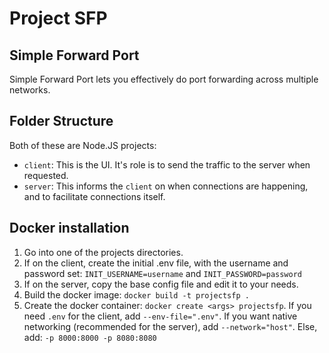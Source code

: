 # Project SFP
## Simple Forward Port
Simple Forward Port lets you effectively do port forwarding across multiple networks.
## Folder Structure
Both of these are Node.JS projects:  
  - `client`: This is the UI. It's role is to send the traffic to the server when requested.
  - `server`: This informs the `client` on when connections are happening, and to facilitate connections itself.
## Docker installation
1. Go into one of the projects directories.
2. If on the client, create the initial .env file, with the username and password set: `INIT_USERNAME=username` and `INIT_PASSWORD=password`
3. If on the server, copy the base config file and edit it to your needs.
4. Build the docker image: `docker build -t projectsfp .`
5. Create the docker container: `docker create <args> projectsfp`. If you need `.env` for the client, add `--env-file=".env"`. If you want native networking (recommended for the server), add `--network="host"`. Else, add: `-p 8000:8000 -p 8080:8080`